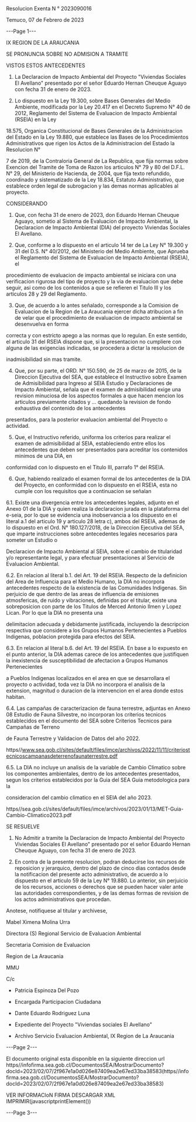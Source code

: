 Resolucion Exenta N ° 2023090016

Temuco, 07 de Febrero de 2023


---Page 1---

IX REGION DE LA ARAUCANIA


SE PRONUNCIA SOBRE NO ADMISION A TRAMITE

VISTOS ESTOS ANTECEDENTES

1. La Declaracion de Impacto Ambiental del Proyecto "Viviendas Sociales El Avellano" presentado por el señor Eduardo Hernan Cheuque Aguayo con fecha 31 de enero de 2023.

2. Lo dispuesto en la Ley 19.300, sobre Bases Generales del Medio Ambiente, modificada por la Ley 20.417 en el Decreto Supremo N° 40 de 2012, Reglamento del Sistema de Evaluacion de Impacto Ambiental (RSEIA) en la Ley

18.575, Organica Constitucional de Bases Generales de la Administracion del Estado en la Ley 19.880, que establece las Bases de los Procedimientos Administrativos que rigen los Actos de la Administracion del Estado la Resolucion N°

7 de 2019, de la Contraloria General de La Republica, que fija normas sobre Exencion del Tramite de Toma de Razon los articulos N° 79 y 80 del D.F.L. N° 29, del Ministerio de Hacienda, de 2004, que fija texto refundido, coordinado y
sistematizado de la Ley 18.834, Estatuto Administrativo, que establece orden legal de subrogacion y las demas normas aplicables al proyecto.

CONSIDERANDO

1. Que, con fecha 31 de enero de 2023, don Eduardo Hernan Cheuque Aguayo, sometio al Sistema de Evaluacion de Impacto Ambiental, la Declaracion de Impacto Ambiental (DIA) del proyecto Viviendas Sociales El Avellano.

2. Que, conforme a lo dispuesto en el articulo 14 ter de La Ley N° 19.300 y 31 del D.S. N° 40/2012, del Ministerio del Medio Ambiente, que Aprueba el Reglamento del Sistema de Evaluacion de Impacto Ambiental (RSEIA), el

procedimiento de evaluacion de impacto ambiental se iniciara con una verificacion rigurosa del tipo de proyecto y la via de evaluacion que debe seguir, asi como de los contenidos a que se refieren el Titulo III y los articulos 28 y 29 del
Reglamento.

3. Que, de acuerdo a lo antes señalado, corresponde a la Comision de Evaluacion de la Region de La Araucania ejercer dicha atribucion a fin de velar que el procedimiento de evaluacion de impacto ambiental se desenvuelva en forma

correcta y con estricto apego a las normas que lo regulan. En este sentido, el articulo 31 del RSEIA dispone que, si la presentacion no cumpliere con alguna de las exigencias indicadas, se procedera a dictar la resolucion de

inadmisibilidad sin mas tramite.

4. Que, por su parte, el ORD. N° 150.590, de 25 de marzo de 2015, de la Direccion Ejecutiva del SEA, que establece el Instructivo sobre Examen de Admisibilidad para Ingreso al SEIA Estudio y Declaraciones de Impacto Ambiental,
señala que el examen de admisibilidad exige una revision minuciosa de los aspectos formales a que hacen mencion los articulos previamente citados y … quedando la revision de fondo exhaustiva del contenido de los antecedentes

presentados, para la posterior evaluacion ambiental del Proyecto o actividad.

5. Que, el Instructivo referido, uniforma los criterios para realizar el examen de admisibilidad al SEIA, estableciendo entre ellos los antecedentes que deben ser presentados para acreditar los contenidos minimos de una DIA, en

conformidad con lo dispuesto en el Titulo III, parrafo 1° del RSEIA.

6. Que, habiendo realizado el examen formal de los antecedentes de la DIA del Proyecto, en conformidad con lo dispuesto en el RSEIA, esta no cumple con los requisitos que a continuacion se señalan

6.1. Existe una divergencia entre los antecedentes legales, adjunto en el Anexo 01 de la DIA y quien realiza la declaracion jurada en la plataforma del e-seia, por lo que se evidencia una inobservancia a los dispuesto en el literal a.1 del
articulo 19 y articulo 28 letra c), ambos del RSEIA, ademas de lo dispuesto en el Ord. N° 180.127/2018, de la Direccion Ejecutiva del SEA, que imparte instrucciones sobre antecedentes legales necesarios para someter un Estudio o

Declaracion de Impacto Ambiental al SEIA, sobre el cambio de titularidad y/o representante legal, y para efectuar presentaciones al Servicio de Evaluacion Ambiental.

6.2. En relacion al literal b.1. del Art. 19 del RSEIA. Respecto de la definicion del Area de Influencia para el Medio Humano, la DIA no incorpora antecedentes respecto de la existencia de las Comunidades Indigenas. Sin perjuicio de que
dentro de las areas de influencia de emisiones atmosfericas, de ruido y vibraciones, definidas por el titular, existe una sobreposicion con parte de los Titulos de Merced Antonio Ilmen y Lopez Lican. Por lo que la DIA no presenta una

delimitacion adecuada y debidamente justificada, incluyendo la descripcion respectiva que considere a los Grupos Humanos Pertenecientes a Pueblos Indigenas, poblacion protegida para efectos del SEIA.

6.3. En relacion al literal b.6. del Art. 19 del RSEIA. En base a lo expuesto en el punto anterior, la DIA ademas carece de los antecedentes que justifiquen la inexistencia de susceptibilidad de afectacion a Grupos Humanos Pertenecientes

a Pueblos Indigenas localizados en el area en que se desarrollara el proyecto o actividad, toda vez la DIA no incorpora el analisis de la extension, magnitud o duracion de la intervencion en el area donde estos habitan.

6.4. Las campañas de caracterizacion de fauna terrestre, adjuntas en Anexo 08 Estudio de Fauna Silvestre, no incorporan los criterios tecnicos establecidos en el documento del SEA sobre Criterios Tecnicos para Campañas de Terreno

de Fauna Terrestre y Validacion de Datos del año 2022.

https//www.sea.gob.cl/sites/default/files/imce/archivos/2022/11/11/criteriostecnicoscampanasdeterrenofaunaterrestre.pdf

6.5. La DIA no incluye un analisis de la variable de Cambio Climatico sobre los componentes ambientales, dentro de los antecedentes presentados, segun los criterios establecidos por la Guia del SEA Guia metodologica para la

consideracion del cambio climatico en el SEIA del año 2023.

https//sea.gob.cl/sites/default/files/imce/archivos/2023/01/13/MET-Guia-Cambio-Climatico2023.pdf

SE RESUELVE

1. No Admitir a tramite la Declaracion de Impacto Ambiental del Proyecto Viviendas Sociales El Avellano" presentado por el señor Eduardo Hernan Cheuque Aguayo, con fecha 31 de enero de 2023.

2. En contra de la presente resolucion, podran deducirse los recursos de reposicion y jerarquico, dentro del plazo de cinco dias contados desde la notificacion del presente acto administrativo, de acuerdo a lo dispuesto en el articulo 59 de
la Ley N° 19.880. Lo anterior, sin perjuicio de los recursos, acciones o derechos que se pueden hacer valer ante las autoridades correspondientes, y de las demas formas de revision de los actos administrativos que procedan.

Anotese, notifiquese al titular y archivese,

Mabel Ximena Molina Urra

Directora (S) Regional
Servicio de Evaluacion Ambiental

Secretaria Comision de Evaluacion

Region de La Araucania

MMU

C/c

- Patricia Espinoza Del Pozo

- Encargada Participacion Ciudadana

- Dante Eduardo Rodriguez Luna

- Expediente del Proyecto "Viviendas sociales El Avellano"

- Archivo Servicio Evaluacion Ambiental, IX Region de La Araucania


---Page 2---

El documento original esta disponible en la siguiente direccion url
https//infofirma.sea.gob.cl/DocumentosSEA/MostrarDocumento?docId=2023/02/07/2f967e1a0d026e87409ea2e67ed33ba38583(https//infofirma.sea.gob.cl/DocumentosSEA/MostrarDocumento?docId=2023/02/07/2f967e1a0d026e87409ea2e67ed33ba38583)

VER INFORMACIoN FIRMA DESCARGAR XML IMPRIMIR(javascriptprintElement())


---Page 3---

